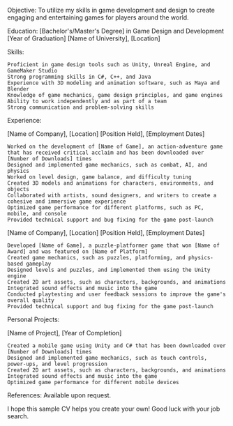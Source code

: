 Objective:
To utilize my skills in game development and design to create engaging and entertaining games for players around the world.

Education:
[Bachelor's/Master's Degree] in Game Design and Development [Year of Graduation]
[Name of University], [Location]

Skills:

    Proficient in game design tools such as Unity, Unreal Engine, and GameMaker Studio
    Strong programming skills in C#, C++, and Java
    Experience with 3D modeling and animation software, such as Maya and Blender
    Knowledge of game mechanics, game design principles, and game engines
    Ability to work independently and as part of a team
    Strong communication and problem-solving skills

Experience:

[Name of Company], [Location]
[Position Held], [Employment Dates]

    Worked on the development of [Name of Game], an action-adventure game that has received critical acclaim and has been downloaded over [Number of Downloads] times
    Designed and implemented game mechanics, such as combat, AI, and physics
    Worked on level design, game balance, and difficulty tuning
    Created 3D models and animations for characters, environments, and objects
    Collaborated with artists, sound designers, and writers to create a cohesive and immersive game experience
    Optimized game performance for different platforms, such as PC, mobile, and console
    Provided technical support and bug fixing for the game post-launch

[Name of Company], [Location]
[Position Held], [Employment Dates]

    Developed [Name of Game], a puzzle-platformer game that won [Name of Award] and was featured on [Name of Platform]
    Created game mechanics, such as puzzles, platforming, and physics-based gameplay
    Designed levels and puzzles, and implemented them using the Unity engine
    Created 2D art assets, such as characters, backgrounds, and animations
    Integrated sound effects and music into the game
    Conducted playtesting and user feedback sessions to improve the game's overall quality
    Provided technical support and bug fixing for the game post-launch

Personal Projects:

[Name of Project], [Year of Completion]

    Created a mobile game using Unity and C# that has been downloaded over [Number of Downloads] times
    Designed and implemented game mechanics, such as touch controls, power-ups, and level progression
    Created 2D art assets, such as characters, backgrounds, and animations
    Integrated sound effects and music into the game
    Optimized game performance for different mobile devices

References:
Available upon request.

I hope this sample CV helps you create your own! Good luck with your job search.
